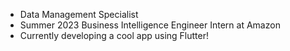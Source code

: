 - Data Management Specialist
- Summer 2023 Business Intelligence Engineer Intern at Amazon
- Currently developing a cool app using Flutter!

<!---
cristopheridlc/cristopheridlc is a ✨ special ✨ repository because its `README.md` (this file) appears on your GitHub profile.
You can click the Preview link to take a look at your changes.
--->
